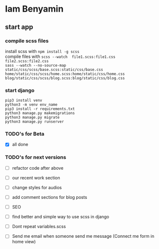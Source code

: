 # Iam Benyamin

## start app

### compile scss files

install scss with ``` npm install -g scss ```\
compile files with ``` scss --watch  file1.scss:file1.css file2.scss:file2.css ```\
``` sass --watch --no-source-map static/css/scss/base.scss:static/css/base.css home/static/css/scss/home.scss:home/static/css/home.css blog/static/css/scss/blog.scss:blog/static/css/blog.css ```

### start django

``` pip3 install venv ```\
``` python3 -m venv env_name ```\
``` pip3 install -r requirements.txt ```\
``` python3 manage.py makemigrations ```\
``` python3 manage.py migrate ```\
``` python3 manage.py runserver ```

### TODO's for Beta

- [x] all done

### TODO's for next versions 

- [ ] refactor code after above
- [ ] our recent work section
- [ ] change styles for audios 
- [ ] add comment sections for blog posts
- [ ] SEO
- [ ] find better and simple way to use scss in django
- [ ] Dont repeat variables.scss
- [ ] Send me email when someone send me message (Connect me form in home view) 


<!-- UI modeled on -->
<!-- https://demo.ayroui.com/templates/business-template/ -->